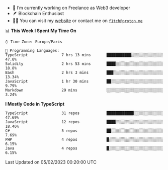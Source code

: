 - 🔭 I’m currently working on Freelance as Web3 developer
- 🪶 Blockchain Enthusiast
- 👨‍💻 You can visit my [website](https://f1tch.xyz) or contact me on [`f1tch@proton.me`](mailto:f1tch@proton.me)

<!--START_SECTION:waka-->
📊 **This Week I Spent My Time On** 

```text
⌚︎ Time Zone: Europe/Paris

💬 Programming Languages: 
TypeScript               7 hrs 13 mins       ███████████░░░░░░░░░░░░░░   47.0% 
Solidity                 2 hrs 53 mins       ████░░░░░░░░░░░░░░░░░░░░░   18.8% 
Bash                     2 hrs 3 mins        ███░░░░░░░░░░░░░░░░░░░░░░   13.34% 
JavaScript               1 hr 30 mins        ██░░░░░░░░░░░░░░░░░░░░░░░   9.79% 
Markdown                 29 mins             ░░░░░░░░░░░░░░░░░░░░░░░░░   3.24%

```

**I Mostly Code in TypeScript** 

```text
TypeScript               31 repos            ████████████░░░░░░░░░░░░░   47.69% 
JavaScript               12 repos            ████░░░░░░░░░░░░░░░░░░░░░   18.46% 
C#                       5 repos             ██░░░░░░░░░░░░░░░░░░░░░░░   7.69% 
PHP                      4 repos             █░░░░░░░░░░░░░░░░░░░░░░░░   6.15% 
Java                     4 repos             █░░░░░░░░░░░░░░░░░░░░░░░░   6.15%

```



 Last Updated on 05/02/2023 00:20:00 UTC
<!--END_SECTION:waka-->
